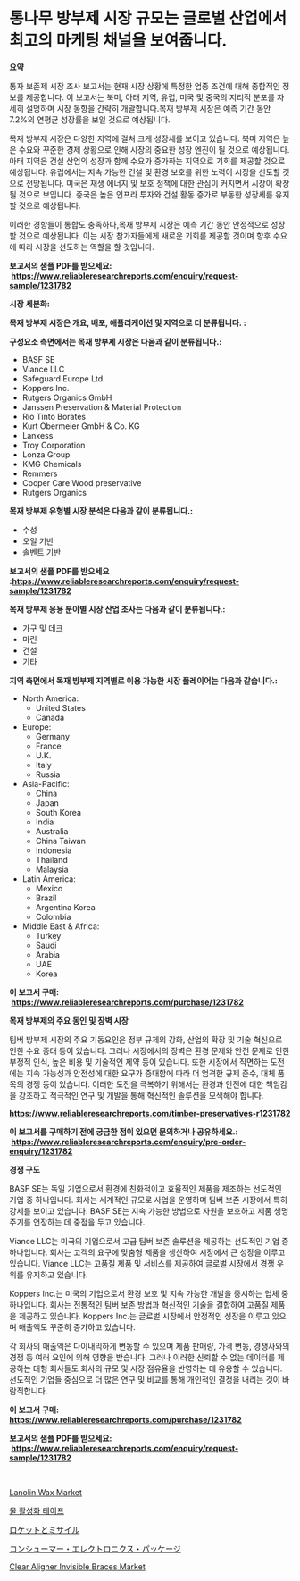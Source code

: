 <p><h1>통나무 방부제 시장 규모는 글로벌 산업에서 최고의 마케팅 채널을 보여줍니다.</h1></p><p><strong>요약</strong></p>
<p><p>통자 보존제 시장 조사 보고서는 현재 시장 상황에 특정한 업종 조건에 대해 종합적인 정보를 제공합니다. 이 보고서는 북미, 아태 지역, 유럽, 미국 및 중국의 지리적 분포를 자세히 설명하며 시장 동향을 간략히 개괄합니다.목재 방부제 시장은 예측 기간 동안 7.2%의 연평균 성장률을 보일 것으로 예상됩니다.</p><p>목재 방부제 시장은 다양한 지역에 걸쳐 크게 성장세를 보이고 있습니다. 북미 지역은 높은 수요와 꾸준한 경제 상황으로 인해 시장의 중요한 성장 엔진이 될 것으로 예상됩니다. 아태 지역은 건설 산업의 성장과 함께 수요가 증가하는 지역으로 기회를 제공할 것으로 예상됩니다. 유럽에서는 지속 가능한 건설 및 환경 보호를 위한 노력이 시장을 선도할 것으로 전망됩니다. 미국은 재생 에너지 및 보호 정책에 대한 관심이 커지면서 시장이 확장될 것으로 보입니다. 중국은 높은 인프라 투자와 건설 활동 증가로 부동한 성장세를 유지할 것으로 예상됩니다.</p><p>이러한 경향들이 통합도 충족하다,목재 방부제 시장은 예측 기간 동안 안정적으로 성장할 것으로 예상됩니다. 이는 시장 참가자들에게 새로운 기회를 제공할 것이며 향후 수요에 따라 시장을 선도하는 역할을 할 것입니다.</p></p>
<p><strong>보고서의 샘플 PDF를 받으세요: &nbsp;<a href="https://www.reliableresearchreports.com/enquiry/request-sample/1231782">https://www.reliableresearchreports.com/enquiry/request-sample/1231782</a></strong></p>
<p><strong>시장 세분화:</strong></p>
<p><strong> 목재 방부제 시장은 개요, 배포, 애플리케이션 및 지역으로 더 분류됩니다. :</strong></p>
<p><strong>구성요소 측면에서는 목재 방부제 시장은 다음과 같이 분류됩니다.:</strong></p>
<p><ul><li>BASF SE</li><li>Viance LLC</li><li>Safeguard Europe Ltd.</li><li>Koppers Inc.</li><li>Rutgers Organics GmbH</li><li>Janssen Preservation & Material Protection</li><li>Rio Tinto Borates</li><li>Kurt Obermeier GmbH & Co. KG</li><li>Lanxess</li><li>Troy Corporation</li><li>Lonza Group</li><li>KMG Chemicals</li><li>Remmers</li><li>Cooper Care Wood preservative</li><li>Rutgers Organics</li></ul></p>
<p><strong> 목재 방부제 유형별 시장 분석은 다음과 같이 분류됩니다.:</strong></p>
<p><ul><li>수성</li><li>오일 기반</li><li>솔벤트 기반</li></ul></p>
<p><strong>보고서의 샘플 PDF를 받으세요 :<a href="https://www.reliableresearchreports.com/enquiry/request-sample/1231782">https://www.reliableresearchreports.com/enquiry/request-sample/1231782</a></strong></p>
<p><strong> 목재 방부제 응용 분야별 시장 산업 조사는 다음과 같이 분류됩니다.:</strong></p>
<p><ul><li>가구 및 데크</li><li>마린</li><li>건설</li><li>기타</li></ul></p>
<p><strong>지역 측면에서 목재 방부제 지역별로 이용 가능한 시장 플레이어는 다음과 같습니다.:</strong></p>
<p><ul>
    <li>
        North America:
        <ul>
            <li>United States</li>
            <li>Canada</li>
        </ul>
    </li>
    <li>
        Europe:
        <ul>
            <li>Germany</li>
            <li>France</li>
            <li>U.K.</li>
            <li>Italy</li>
            <li>Russia</li>
        </ul>
    </li>
    <li>
        Asia-Pacific:
        <ul>
            <li>China</li>
            <li>Japan</li>
            <li>South Korea</li>
            <li>India</li>
            <li>Australia</li>
            <li>China Taiwan</li>
            <li>Indonesia</li>
            <li>Thailand</li>
            <li>Malaysia</li>
        </ul>
    </li>
    <li>
        Latin America:
        <ul>
            <li>Mexico</li>
            <li>Brazil</li>
            <li>Argentina Korea</li>
            <li>Colombia</li>
        </ul>
    </li>
    <li>
        Middle East & Africa:
        <ul>
            <li>Turkey</li>
            <li>Saudi</li>
            <li>Arabia</li>
            <li>UAE</li>
            <li>Korea</li>
        </ul>
    </li>
    </ul></p>
<p><strong>이 보고서 구매: &nbsp;<a href="https://www.reliableresearchreports.com/purchase/1231782">https://www.reliableresearchreports.com/purchase/1231782</a></strong></p>
<p><strong>목재 방부제의 주요 동인 및 장벽 시장</strong></p>
<p><p>팀버 방부제 시장의 주요 기동요인은 정부 규제의 강화, 산업의 확장 및 기술 혁신으로 인한 수요 증대 등이 있습니다. 그러나 시장에서의 장벽은 환경 문제와 안전 문제로 인한 부정적 인식, 높은 비용 및 기술적인 제약 등이 있습니다. 또한 시장에서 직면하는 도전에는 지속 가능성과 안전성에 대한 요구가 증대함에 따라 더 엄격한 규제 준수, 대체 품목의 경쟁 등이 있습니다. 이러한 도전을 극복하기 위해서는 환경과 안전에 대한 책임감을 강조하고 적극적인 연구 및 개발을 통해 혁신적인 솔루션을 모색해야 합니다.</p></p>
<p><strong><a href="https://www.reliableresearchreports.com/timber-preservatives-r1231782">https://www.reliableresearchreports.com/timber-preservatives-r1231782</a></strong></p>
<p><strong>이 보고서를 구매하기 전에 궁금한 점이 있으면 문의하거나 공유하세요.: &nbsp;<a href="https://www.reliableresearchreports.com/enquiry/pre-order-enquiry/1231782">https://www.reliableresearchreports.com/enquiry/pre-order-enquiry/1231782</a></strong></p>
<p><strong>경쟁 구도</strong></p>
<p><p>BASF SE는 독일 기업으로서 환경에 친화적이고 효율적인 제품을 제조하는 선도적인 기업 중 하나입니다. 회사는 세계적인 규모로 사업을 운영하며 팀버 보존 시장에서 특히 강세를 보이고 있습니다. BASF SE는 지속 가능한 방법으로 자원을 보호하고 제품 생명 주기를 연장하는 데 중점을 두고 있습니다.</p><p>Viance LLC는 미국의 기업으로서 고급 팀버 보존 솔루션을 제공하는 선도적인 기업 중 하나입니다. 회사는 고객의 요구에 맞춤형 제품을 생산하여 시장에서 큰 성장을 이루고 있습니다. Viance LLC는 고품질 제품 및 서비스를 제공하여 글로벌 시장에서 경쟁 우위를 유지하고 있습니다.</p><p>Koppers Inc.는 미국의 기업으로서 환경 보호 및 지속 가능한 개발을 중시하는 업체 중 하나입니다. 회사는 전통적인 팀버 보존 방법과 혁신적인 기술을 결합하여 고품질 제품을 제공하고 있습니다. Koppers Inc.는 글로벌 시장에서 안정적인 성장을 이루고 있으며 매출액도 꾸준히 증가하고 있습니다.</p><p>각 회사의 매출액은 다이내믹하게 변동할 수 있으며 제품 판매량, 가격 변동, 경쟁사와의 경쟁 등 여러 요인에 의해 영향을 받습니다. 그러나 이러한 신뢰할 수 없는 데이터를 제공하는 대형 회사들도 회사의 규모 및 시장 점유율을 반영하는 데 유용할 수 있습니다. 선도적인 기업들 중심으로 더 많은 연구 및 비교를 통해 개인적인 결정을 내리는 것이 바람직합니다.</p></p>
<p><strong>이 보고서 구매: &nbsp; <a href="https://www.reliableresearchreports.com/purchase/1231782">https://www.reliableresearchreports.com/purchase/1231782</a></strong></p>
<p><strong>보고서의 샘플 PDF를 받으세요: &nbsp;<a href="https://www.reliableresearchreports.com/enquiry/request-sample/1231782">https://www.reliableresearchreports.com/enquiry/request-sample/1231782</a></strong><strong></strong></p>
<p>&nbsp;</p>
<p><p><a href="https://issuu.com/reportprime-2/docs/lanolin-wax-market-size-2030.pptx">Lanolin Wax Market</a></p><p><a href="https://github.com/vsr06p4p49/Market-Research-Report-List-1/blob/main/147223922221.md">물 활성화 테이프</a></p><p><a href="https://github.com/cbigkbh02719/Market-Research-Report-List-1/blob/main/654269624272.md">ロケットとミサイル</a></p><p><a href="https://github.com/ReganWisoky2023/Market-Research-Report-List-1/blob/main/501217624273.md">コンシューマー・エレクトロニクス・パッケージ</a></p><p><a href="https://github.com/angelajermaine/Market-Research-Report-List-2/blob/main/clear-aligner-invisible-braces-market.md">Clear Aligner Invisible Braces Market</a></p></p>